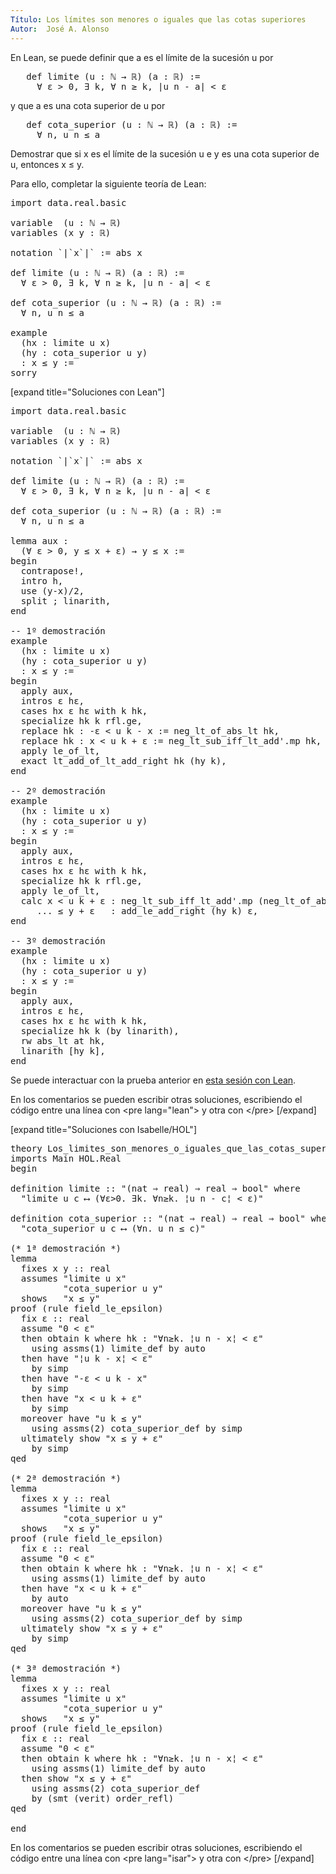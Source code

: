 ```yaml
---
Título: Los límites son menores o iguales que las cotas superiores
Autor:  José A. Alonso
---
```


En Lean, se puede definir que a es el límite de la sucesión u por
<pre lang="text">
   def limite (u : ℕ → ℝ) (a : ℝ) :=
     ∀ ε > 0, ∃ k, ∀ n ≥ k, |u n - a| < ε
</pre>
y que a es una cota superior de  u por
<pre lang="text">
   def cota_superior (u : ℕ → ℝ) (a : ℝ) :=
     ∀ n, u n ≤ a
</pre>

Demostrar que si x es el límite de la sucesión u e y es una cota superior de u, entonces x ≤ y.

Para ello, completar la siguiente teoría de Lean:

<pre lang="lean">
import data.real.basic

variable  (u : ℕ → ℝ)
variables (x y : ℝ)

notation `|`x`|` := abs x

def limite (u : ℕ → ℝ) (a : ℝ) :=
  ∀ ε > 0, ∃ k, ∀ n ≥ k, |u n - a| < ε

def cota_superior (u : ℕ → ℝ) (a : ℝ) :=
  ∀ n, u n ≤ a

example
  (hx : limite u x)
  (hy : cota_superior u y)
  : x ≤ y :=
sorry
</pre>

[expand title="Soluciones con Lean"]

<pre lang="lean">
import data.real.basic

variable  (u : ℕ → ℝ)
variables (x y : ℝ)

notation `|`x`|` := abs x

def limite (u : ℕ → ℝ) (a : ℝ) :=
  ∀ ε > 0, ∃ k, ∀ n ≥ k, |u n - a| < ε

def cota_superior (u : ℕ → ℝ) (a : ℝ) :=
  ∀ n, u n ≤ a

lemma aux :
  (∀ ε > 0, y ≤ x + ε) → y ≤ x :=
begin
  contrapose!,
  intro h,
  use (y-x)/2,
  split ; linarith,
end

-- 1º demostración
example
  (hx : limite u x)
  (hy : cota_superior u y)
  : x ≤ y :=
begin
  apply aux,
  intros ε hε,
  cases hx ε hε with k hk,
  specialize hk k rfl.ge,
  replace hk : -ε < u k - x := neg_lt_of_abs_lt hk,
  replace hk : x < u k + ε := neg_lt_sub_iff_lt_add'.mp hk,
  apply le_of_lt,
  exact lt_add_of_lt_add_right hk (hy k),
end

-- 2º demostración
example
  (hx : limite u x)
  (hy : cota_superior u y)
  : x ≤ y :=
begin
  apply aux,
  intros ε hε,
  cases hx ε hε with k hk,
  specialize hk k rfl.ge,
  apply le_of_lt,
  calc x < u k + ε : neg_lt_sub_iff_lt_add'.mp (neg_lt_of_abs_lt hk)
     ... ≤ y + ε   : add_le_add_right (hy k) ε,
end

-- 3º demostración
example
  (hx : limite u x)
  (hy : cota_superior u y)
  : x ≤ y :=
begin
  apply aux,
  intros ε hε,
  cases hx ε hε with k hk,
  specialize hk k (by linarith),
  rw abs_lt at hk,
  linarith [hy k],
end
</pre>

Se puede interactuar con la prueba anterior en <a href="https://leanprover-community.github.io/lean-web-editor/#url=https://raw.githubusercontent.com/jaalonso/Calculemus/main/src/Los_limites_son_menores_o_iguales_que_las_cotas_superiores.lean" rel="noopener noreferrer" target="_blank">esta sesión con Lean</a>.

En los comentarios se pueden escribir otras soluciones, escribiendo el código entre una línea con &#60;pre lang=&quot;lean&quot;&#62; y otra con &#60;/pre&#62;
[/expand]

[expand title="Soluciones con Isabelle/HOL"]

<pre lang="isar">
theory Los_limites_son_menores_o_iguales_que_las_cotas_superiores
imports Main HOL.Real
begin

definition limite :: "(nat ⇒ real) ⇒ real ⇒ bool" where
  "limite u c ⟷ (∀ε>0. ∃k. ∀n≥k. ¦u n - c¦ < ε)"

definition cota_superior :: "(nat ⇒ real) ⇒ real ⇒ bool" where
  "cota_superior u c ⟷ (∀n. u n ≤ c)"

(* 1ª demostración *)
lemma
  fixes x y :: real
  assumes "limite u x"
          "cota_superior u y"
  shows   "x ≤ y"
proof (rule field_le_epsilon)
  fix ε :: real
  assume "0 < ε"
  then obtain k where hk : "∀n≥k. ¦u n - x¦ < ε"
    using assms(1) limite_def by auto
  then have "¦u k - x¦ < ε"
    by simp
  then have "-ε < u k - x"
    by simp
  then have "x < u k + ε"
    by simp
  moreover have "u k ≤ y"
    using assms(2) cota_superior_def by simp
  ultimately show "x ≤ y + ε"
    by simp
qed

(* 2ª demostración *)
lemma
  fixes x y :: real
  assumes "limite u x"
          "cota_superior u y"
  shows   "x ≤ y"
proof (rule field_le_epsilon)
  fix ε :: real
  assume "0 < ε"
  then obtain k where hk : "∀n≥k. ¦u n - x¦ < ε"
    using assms(1) limite_def by auto
  then have "x < u k + ε"
    by auto
  moreover have "u k ≤ y"
    using assms(2) cota_superior_def by simp
  ultimately show "x ≤ y + ε"
    by simp
qed

(* 3ª demostración *)
lemma
  fixes x y :: real
  assumes "limite u x"
          "cota_superior u y"
  shows   "x ≤ y"
proof (rule field_le_epsilon)
  fix ε :: real
  assume "0 < ε"
  then obtain k where hk : "∀n≥k. ¦u n - x¦ < ε"
    using assms(1) limite_def by auto
  then show "x ≤ y + ε"
    using assms(2) cota_superior_def
    by (smt (verit) order_refl)
qed

end
</pre>

En los comentarios se pueden escribir otras soluciones, escribiendo el código entre una línea con &#60;pre lang=&quot;isar&quot;&#62; y otra con &#60;/pre&#62;
[/expand]

